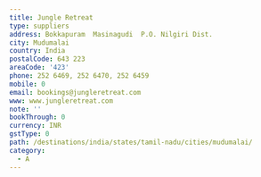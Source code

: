 ```yaml
---
title: Jungle Retreat
type: suppliers
address: Bokkapuram  Masinagudi  P.O. Nilgiri Dist.
city: Mudumalai
country: India
postalCode: 643 223
areaCode: '423'
phone: 252 6469, 252 6470, 252 6459
mobile: 0
email: bookings@jungleretreat.com
www: www.jungleretreat.com
note: ''
bookThrough: 0
currency: INR
gstType: 0
path: /destinations/india/states/tamil-nadu/cities/mudumalai/
category:
  - A
---
```



